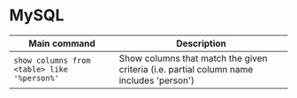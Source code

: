 # MySQL

Main command | Description
--- | --- 
`show columns from <table> like '%person%'` | Show columns that match the given criteria (i.e. partial column name includes 'person')
<!--stackedit_data:
eyJoaXN0b3J5IjpbLTE0OTA0MzExMDVdfQ==
-->